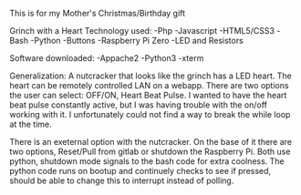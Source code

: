 This is for my Mother's Christmas/Birthday gift

Grinch with a Heart
Technology used:
    -Php
    -Javascript
    -HTML5/CSS3
    -Bash
    -Python
    -Buttons
    -Raspberry Pi Zero
    -LED and Resistors

Software downloaded:
    -Appache2
    -Python3
    -xterm 
    
Generalization: A nutcracker that looks like the grinch has a LED heart. The heart can be remotely controlled LAN on a webapp. 
There are two options the user can select: OFF/ON, Heart Beat Pulse. I wanted to have the heart beat pulse constantly active, but I was having trouble with the on/off working with it. I unfortunately could not find a way to break the while loop at the time.

There is an exeternal option with the nutcracker. On the base of it there are two options, Reset/Pull from gitlab or shutdown the Raspberry Pi.
Both use python, shutdown mode signals to the bash code for extra coolness. The python code runs on bootup and continuely checks to see if pressed, should be able to change this to interrupt instead of polling.

